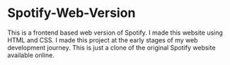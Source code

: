 # Spotify-Web-Version
This is a frontend based web version of Spotify. I made this website using HTML and CSS. I made this project at the early stages of my web development journey. This is just a clone of the original Spotify website available online.

